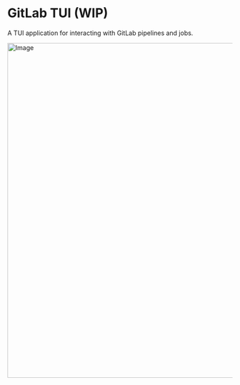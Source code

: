 # GitLab TUI (WIP)

A TUI application for interacting with GitLab pipelines and jobs.

<img width="1400" height="750" alt="Image" src="https://github.com/user-attachments/assets/774963f3-d074-4f2c-b5e7-811f1a70e958" />
